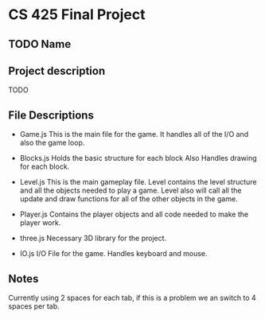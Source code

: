CS 425 Final Project
====================

TODO Name
---------

Project description
--------------------
TODO

File Descriptions
-----------------

* Game.js
This is the main file for the game. It handles all of the I/O and also the game loop. 

* Blocks.js
Holds the basic structure for each block Also Handles drawing for each block. 

* Level.js
This is the main gameplay file. Level contains the level structure and all the objects needed to play a game. Level also will call all the update and draw functions for all of the other objects in the game. 

* Player.js
Contains the player objects and all code needed to make the player work. 

* three.js
Necessary 3D library for the project. 

* IO.js
I/O File for the game. Handles keyboard and mouse. 

Notes
-----
Currently using 2 spaces for each tab, if this is a problem we an switch to 4 spaces per tab. 



